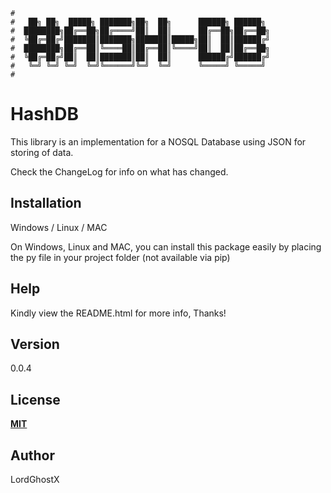 ```
#
#   ██╗ ██╗  █████╗ ███████╗██╗  ██╗      ██████╗ ██████╗
#  ████████╗██╔══██╗██╔════╝██║  ██║      ██╔══██╗██╔══██╗
#  ╚██╔═██╔╝███████║███████╗███████║█████╗██║  ██║██████╔╝
#  ████████╗██╔══██║╚════██║██╔══██║╚════╝██║  ██║██╔══██╗
#  ╚██╔═██╔╝██║  ██║███████║██║  ██║      ██████╔╝██████╔╝
#   ╚═╝ ╚═╝ ╚═╝  ╚═╝╚══════╝╚═╝  ╚═╝      ╚═════╝ ╚═════╝
#                                                                             
```
# HashDB

This library is an implementation for a NOSQL Database using JSON for storing of data.

Check the ChangeLog for info on what has changed.

## Installation
Windows / Linux / MAC

On Windows, Linux and MAC, you can install this package easily by placing the py file in your project folder (not available via pip)

## Help
Kindly view the README.html for more info, Thanks!

## Version
0.0.4

## License
[**MIT**](https://opensource.org/licenses/MIT)

## Author
LordGhostX
